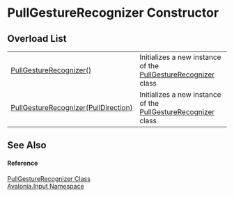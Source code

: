 # PullGestureRecognizer Constructor


## Overload List
<table>
<tr>
<td><a href="M_Avalonia_Input_PullGestureRecognizer__ctor">PullGestureRecognizer()</a></td>
<td>Initializes a new instance of the <a href="T_Avalonia_Input_PullGestureRecognizer">PullGestureRecognizer</a> class</td>
</tr>
<tr>
<td><a href="M_Avalonia_Input_PullGestureRecognizer__ctor_1">PullGestureRecognizer(PullDirection)</a></td>
<td>Initializes a new instance of the <a href="T_Avalonia_Input_PullGestureRecognizer">PullGestureRecognizer</a> class</td>
</tr>
</table>

## See Also


#### Reference
<a href="T_Avalonia_Input_PullGestureRecognizer">PullGestureRecognizer Class</a>  
<a href="N_Avalonia_Input">Avalonia.Input Namespace</a>  
